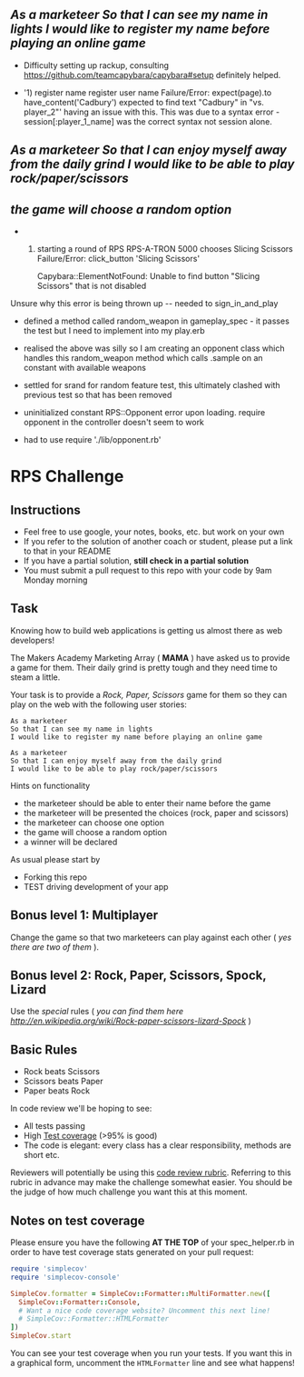 *As a marketeer*
*So that I can see my name in lights*
*I would like to register my name before playing an online game*
---------------------------------------------------------------

- Difficulty setting up rackup, consulting https://github.com/teamcapybara/capybara#setup definitely helped.

-  '1) register name register user name
     Failure/Error: expect(page).to have_content('Cadbury')
       expected to find text "Cadbury" in "vs. player_2"'
having an issue with this. This was due to a syntax error - session[:player_1_name] was the correct syntax not session alone.


*As a marketeer*
*So that I can enjoy myself away from the daily grind*
*I would like to be able to play rock/paper/scissors*
------------------------------------------------------

*the game will choose a random option*
---------------------------------------

- 1) starting a round of RPS RPS-A-TRON 5000 chooses Slicing Scissors
     Failure/Error: click_button 'Slicing Scissors'

     Capybara::ElementNotFound:
       Unable to find button "Slicing Scissors" that is not disabled

Unsure why this error is being thrown up -- needed to sign_in_and_play

- defined a method called random_weapon in gameplay_spec - it passes the test but I need to implement into my play.erb

- realised the above was silly so I am creating an opponent class which handles this random_weapon method which calls .sample on an constant with available weapons

- settled for srand for random feature test, this ultimately clashed with previous test so that has been removed

- uninitialized constant RPS::Opponent error upon loading. require opponent in the controller doesn't seem to work

- had to use require './lib/opponent.rb'







# RPS Challenge

Instructions
-------

* Feel free to use google, your notes, books, etc. but work on your own
* If you refer to the solution of another coach or student, please put a link to that in your README
* If you have a partial solution, **still check in a partial solution**
* You must submit a pull request to this repo with your code by 9am Monday morning

Task
----

Knowing how to build web applications is getting us almost there as web developers!

The Makers Academy Marketing Array ( **MAMA** ) have asked us to provide a game for them. Their daily grind is pretty tough and they need time to steam a little.

Your task is to provide a _Rock, Paper, Scissors_ game for them so they can play on the web with the following user stories:

```
As a marketeer
So that I can see my name in lights
I would like to register my name before playing an online game

As a marketeer
So that I can enjoy myself away from the daily grind
I would like to be able to play rock/paper/scissors
```

Hints on functionality

- the marketeer should be able to enter their name before the game
- the marketeer will be presented the choices (rock, paper and scissors)
- the marketeer can choose one option
- the game will choose a random option
- a winner will be declared


As usual please start by

* Forking this repo
* TEST driving development of your app


## Bonus level 1: Multiplayer

Change the game so that two marketeers can play against each other ( _yes there are two of them_ ).

## Bonus level 2: Rock, Paper, Scissors, Spock, Lizard

Use the _special_ rules ( _you can find them here http://en.wikipedia.org/wiki/Rock-paper-scissors-lizard-Spock_ )

## Basic Rules

- Rock beats Scissors
- Scissors beats Paper
- Paper beats Rock

In code review we'll be hoping to see:

* All tests passing
* High [Test coverage](https://github.com/makersacademy/course/blob/master/pills/test_coverage.md) (>95% is good)
* The code is elegant: every class has a clear responsibility, methods are short etc.

Reviewers will potentially be using this [code review rubric](docs/review.md).  Referring to this rubric in advance may make the challenge somewhat easier.  You should be the judge of how much challenge you want this at this moment.

Notes on test coverage
----------------------

Please ensure you have the following **AT THE TOP** of your spec_helper.rb in order to have test coverage stats generated
on your pull request:

```ruby
require 'simplecov'
require 'simplecov-console'

SimpleCov.formatter = SimpleCov::Formatter::MultiFormatter.new([
  SimpleCov::Formatter::Console,
  # Want a nice code coverage website? Uncomment this next line!
  # SimpleCov::Formatter::HTMLFormatter
])
SimpleCov.start
```

You can see your test coverage when you run your tests. If you want this in a graphical form, uncomment the `HTMLFormatter` line and see what happens!
